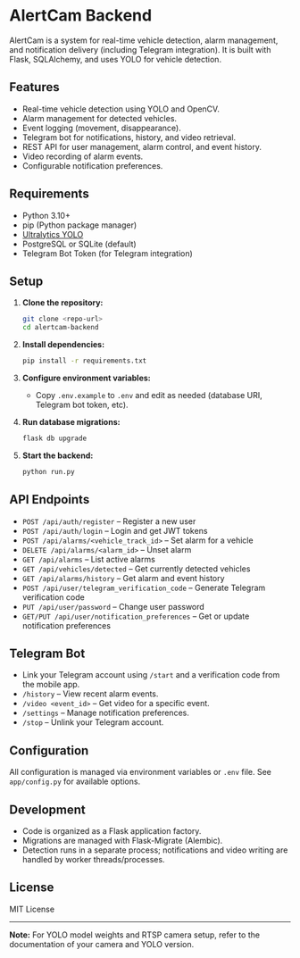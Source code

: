 # AlertCam Backend

AlertCam is a system for real-time vehicle detection, alarm management, and notification delivery (including Telegram integration). It is built with Flask, SQLAlchemy, and uses YOLO for vehicle detection.

## Features

- Real-time vehicle detection using YOLO and OpenCV.
- Alarm management for detected vehicles.
- Event logging (movement, disappearance).
- Telegram bot for notifications, history, and video retrieval.
- REST API for user management, alarm control, and event history.
- Video recording of alarm events.
- Configurable notification preferences.

## Requirements

- Python 3.10+
- pip (Python package manager)
- [Ultralytics YOLO](https://docs.ultralytics.com/)
- PostgreSQL or SQLite (default)
- Telegram Bot Token (for Telegram integration)

## Setup

1. **Clone the repository:**
   ```bash
   git clone <repo-url>
   cd alertcam-backend
   ```

2. **Install dependencies:**
   ```bash
   pip install -r requirements.txt
   ```

3. **Configure environment variables:**
   - Copy `.env.example` to `.env` and edit as needed (database URI, Telegram bot token, etc).

4. **Run database migrations:**
   ```bash
   flask db upgrade
   ```

5. **Start the backend:**
   ```bash
   python run.py
   ```

## API Endpoints

- `POST /api/auth/register` – Register a new user
- `POST /api/auth/login` – Login and get JWT tokens
- `POST /api/alarms/<vehicle_track_id>` – Set alarm for a vehicle
- `DELETE /api/alarms/<alarm_id>` – Unset alarm
- `GET /api/alarms` – List active alarms
- `GET /api/vehicles/detected` – Get currently detected vehicles
- `GET /api/alarms/history` – Get alarm and event history
- `POST /api/user/telegram_verification_code` – Generate Telegram verification code
- `PUT /api/user/password` – Change user password
- `GET/PUT /api/user/notification_preferences` – Get or update notification preferences

## Telegram Bot

- Link your Telegram account using `/start` and a verification code from the mobile app.
- `/history` – View recent alarm events.
- `/video <event_id>` – Get video for a specific event.
- `/settings` – Manage notification preferences.
- `/stop` – Unlink your Telegram account.

## Configuration

All configuration is managed via environment variables or `.env` file. See `app/config.py` for available options.

## Development

- Code is organized as a Flask application factory.
- Migrations are managed with Flask-Migrate (Alembic).
- Detection runs in a separate process; notifications and video writing are handled by worker threads/processes.

## License

MIT License

---

**Note:** For YOLO model weights and RTSP camera setup, refer to the documentation of your camera and YOLO version.
